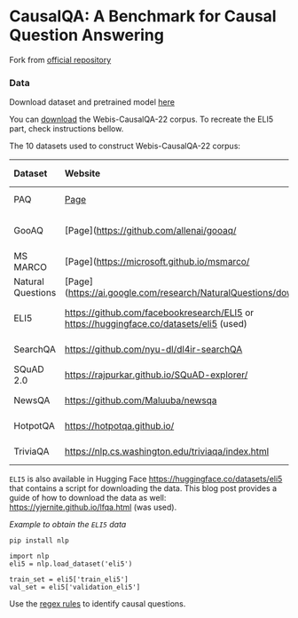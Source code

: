 # CausalQA: A Benchmark for Causal Question Answering

Fork from [official repository](https://github.com/webis-de/coling22-benchmark-for-causal-question-answering)

### Data

Download dataset and pretrained model [here](https://zenodo.org/record/7186761#.Y3DxncdBy5c)

You can [download](https://webis.de/data#webis-causalqa-22) the Webis-CausalQA-22 corpus. To recreate the ELI5 part, check instructions bellow.

The 10 datasets used to construct Webis-CausalQA-22 corpus:

| Dataset           | Website                                                                                 | License                                              | License type          |
| :---------------- | :-------------------------------------------------------------------------------------- | :--------------------------------------------------- | :-------------------- |
| PAQ               | [Page](https://github.com/facebookresearch/PAQ)                                         | https://github.com/facebookresearch/PAQ#data-license | CC BY-SA 3.0          |
| GooAQ             | [Page](https://github.com/allenai/gooaq/                                                | https://github.com/allenai/gooaq/blob/main/LICENSE   | Apache License V. 2.0 |
| MS MARCO          | [Page](https://microsoft.github.io/msmarco/                                             | same as source                                       | Own Terms             |
| Natural Questions | [Page](https://ai.google.com/research/NaturalQuestions/download                         | same as source                                       | CC BY-SA 3.0          |
| ELI5              | https://github.com/facebookresearch/ELI5 or https://huggingface.co/datasets/eli5 (used) | same as source                                       | Hosting not allowed   |
| SearchQA          | https://github.com/nyu-dl/dl4ir-searchQA                                                | same as source                                       | No information        |
| SQuAD 2.0         | https://rajpurkar.github.io/SQuAD-explorer/                                             | same as source                                       | CC BY-SA 4.0          |
| NewsQA            | https://github.com/Maluuba/newsqa                                                       | same as source                                       | Own Terms             |
| HotpotQA          | https://hotpotqa.github.io/                                                             | same as source                                       | CC BY-SA 4.0          |
| TriviaQA          | https://nlp.cs.washington.edu/triviaqa/index.html                                       | same as source                                       | No information        |

`ELI5` is also available in Hugging Face https://huggingface.co/datasets/eli5 that contains a script for downloading the data. This blog post provides a guide of how to download the data as well: https://yjernite.github.io/lfqa.html (was used).

_Example to obtain the `ELI5` data_

```
pip install nlp

import nlp
eli5 = nlp.load_dataset('eli5')

train_set = eli5['train_eli5']
val_set = eli5['validation_eli5']
```

Use the [regex rules](rules/causal-rules.ipynb) to identify causal questions.
